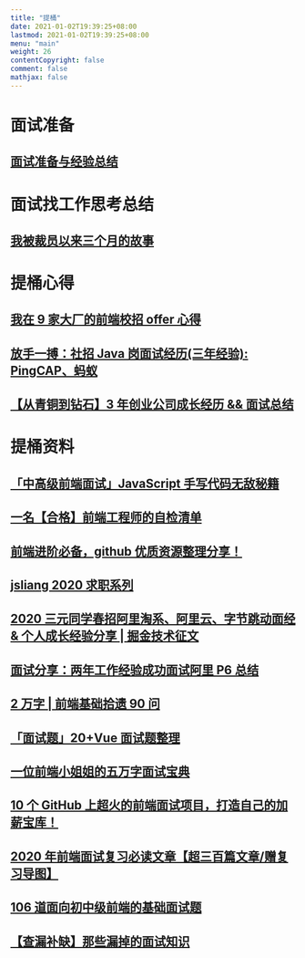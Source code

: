 ```yaml
---
title: "提桶"
date: 2021-01-02T19:39:25+08:00
lastmod: 2021-01-02T19:39:25+08:00
menu: "main"
weight: 26
contentCopyright: false
comment: false
mathjax: false
---
```


# 面试准备

## [面试准备与经验总结](https://xkhm.net/interview-blog)

# 面试找工作思考总结

## [我被裁员以来三个月的故事](https://blog.yuusann.com/corpus/article/23001)

# 提桶心得

## [我在 9 家大厂的前端校招 offer 心得](https://juejin.cn/post/6844903936189530120)

## [放手一搏：社招 Java 岗面试经历(三年经验): PingCAP、蚂蚁](https://juejin.cn/post/6844903974823264270#heading-0)

## [【从青铜到钻石】3 年创业公司成长经历 && 面试总结](https://juejin.cn/post/6895347434029842440)

# 提桶资料

## [「中高级前端面试」JavaScript 手写代码无敌秘籍](https://juejin.cn/post/6844903809206976520)

## [一名【合格】前端工程师的自检清单](https://juejin.cn/post/6844903830887366670)

## [前端进阶必备，github 优质资源整理分享！](https://juejin.cn/post/6844903902299553806)

## [jsliang 2020 求职系列](https://juejin.cn/post/6890075489881948167)

## [2020 三元同学春招阿里淘系、阿里云、字节跳动面经 & 个人成长经验分享 | 掘金技术征文](https://juejin.cn/post/6844904106537009159)

## [面试分享：两年工作经验成功面试阿里 P6 总结](https://juejin.cn/post/6844903928442667015)

## [2 万字 | 前端基础拾遗 90 问](https://juejin.cn/post/6844904116552990727)

## [「面试题」20+Vue 面试题整理](https://juejin.cn/post/6844904084374290446)

## [一位前端小姐姐的五万字面试宝典](https://juejin.cn/post/6844904121380667399)

## [10 个 GitHub 上超火的前端面试项目，打造自己的加薪宝库！](https://juejin.cn/post/6895752757534261256)

## [2020 年前端面试复习必读文章【超三百篇文章/赠复习导图】](https://juejin.cn/post/6844904116339261447)

## [106 道面向初中级前端的基础面试题](https://juejin.cn/post/6898121476864638989)

## [【查漏补缺】那些漏掉的面试知识](https://juejin.cn/post/6900005459856457735)
